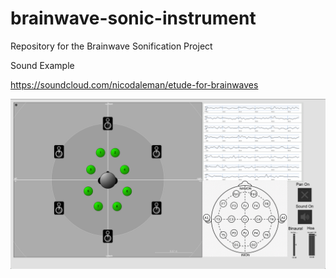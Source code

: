 # brainwave-sonic-instrument
Repository for the Brainwave Sonification Project

Sound Example 

https://soundcloud.com/nicodaleman/etude-for-brainwaves


<img src = "spatializationpatch.png" width= "1000">

